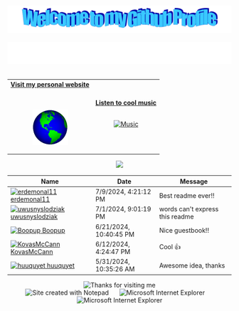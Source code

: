 <!-- "Hero" Header -->
<div align="center">
  <img src="images/welcome.png?raw=true" style="max-width: 100%;" alt="Welcome to my Github Profile" />
  <br />
  <br />
  <img height="50" alt="My Name is Livio and I like Node.js" src="images/personal_note.svg" />
  <br />
  <br />

</div>

<!-- Social -->
<table width="100%" align="center">
<tr>
<td align="center">
<a href="https://brunnerliv.io">
<strong>Visit my personal website </strong>
<br />
<br />
<br />

<p>

<img alt="Globe" height="80" src="images/globe.gif">
</a>
</p>

</td>


<td align="center">
<a href="https://www.youtube.com/watch?v=3YxaaGgTQYM&ab_channel=EvanescenceVEVO">
<strong>Listen to cool music</strong>
<br />
<br />


<p>
<img height="100" alt="Music" src="images/music.gif"> 
</a>
</p>

</td>
</tr>
</table>

<div align="center">
<a href="https://github.com/BrunnerLivio/brunnerlivio/issues/62#issuecomment-new"><img src="images/guestbook.svg"></a> 
</div>

<!-- Guestbook -->
| Name | Date | Message |
|---|---|---|
| <a href="https://github.com/erdemonal11"><img width="24" src="https://avatars.githubusercontent.com/u/137915983?s=24&v=4" alt="erdemonal11" /> erdemonal11</a> |7/9/2024, 4:21:12 PM|Best readme ever!!|
| <a href="https://github.com/uwusnyslodziak"><img width="24" src="https://avatars.githubusercontent.com/u/142937950?s=24&u=1a57fca59080306bf114c339ca34828d687d8e3e&v=4" alt="uwusnyslodziak" /> uwusnyslodziak</a> |7/1/2024, 9:01:19 PM|words can't express this readme|
| <a href="https://github.com/Boopup"><img width="24" src="https://avatars.githubusercontent.com/u/99917823?s=24&u=f3856d1c25ed8f3ef4f6a5929a62e452376d73f8&v=4" alt="Boopup" /> Boopup</a> |6/21/2024, 10:40:45 PM|Nice guestbook!!|
| <a href="https://github.com/KovasMcCann"><img width="24" src="https://avatars.githubusercontent.com/u/44278533?s=24&u=9ddbdc592909531067911502d3194419135514f1&v=4" alt="KovasMcCann" /> KovasMcCann</a> |6/12/2024, 4:24:47 PM|Cool 👍|
| <a href="https://github.com/huuquyet"><img width="24" src="https://avatars.githubusercontent.com/u/35992057?s=24&u=0127beb8fbdedd25bacaf682efc6aadb045ed93b&v=4" alt="huuquyet" /> huuquyet</a> |5/31/2024, 10:35:26 AM|Awesome idea, thanks|
<!-- /Guestbook -->

<!-- Footer -->

<div align="center">

<img height="120" alt="Thanks for visiting me" width="100%" src="https://raw.githubusercontent.com/BrunnerLivio/brunnerlivio/master/images/marquee.svg" />
<br />



<img src="https://raw.githubusercontent.com/BrunnerLivio/brunnerlivio/master/images/notepad.gif" alt="Site created with Notepad" height="30" />
<!-- "margin-right: whatever;" -->
<span>&nbsp;&nbsp;&nbsp;&nbsp;</span>  
<img src="https://raw.githubusercontent.com/BrunnerLivio/brunnerlivio/master/images/ie_logo.gif" alt="Microsoft Internet Explorer" />
<span>&nbsp;&nbsp;&nbsp;&nbsp;</span>  
<img src="https://raw.githubusercontent.com/BrunnerLivio/brunnerlivio/master/images/noframes.gif" alt="Microsoft Internet Explorer" />

</div>
